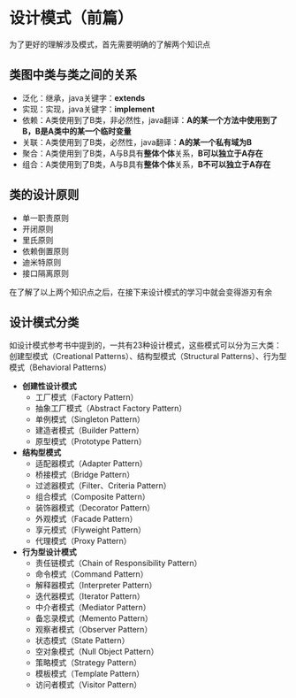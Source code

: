 # 设计模式（前篇）

为了更好的理解涉及模式，首先需要明确的了解两个知识点

## 类图中类与类之间的关系

- 泛化：继承，java关键字：**extends**
- 实现：实现，java关键字：**implement**
- 依赖：A类使用到了B类，非必然性，java翻译：**A的某一个方法中使用到了B，B是A类中的某一个临时变量**
- 关联：A类使用到了B类，必然性，java翻译：**A的某一个私有域为B**
- 聚合：A类使用到了B类，A与B具有**整体个体**关系，**B可以独立于A存在**
- 组合：A类使用到了B类，A与B具有**整体个体**关系，**B不可以独立于A存在**

## 类的设计原则

- 单一职责原则
- 开闭原则
- 里氏原则
- 依赖倒置原则
- 迪米特原则
- 接口隔离原则

在了解了以上两个知识点之后，在接下来设计模式的学习中就会变得游刃有余

## 设计模式分类

如设计模式参考书中提到的，一共有23种设计模式，这些模式可以分为三大类：创建型模式（Creational Patterns）、结构型模式（Structural Patterns）、行为型模式（Behavioral Patterns）

- **创建性设计模式**
  - 工厂模式（Factory Pattern）
  - 抽象工厂模式（Abstract Factory Pattern）
  - 单例模式（Singleton Pattern）
  - 建造者模式（Builder Pattern）
  - 原型模式（Prototype Pattern）
- **结构型模式**
  - 适配器模式（Adapter Pattern）
  - 桥接模式（Bridge Pattern）
  - 过滤器模式（Filter、Criteria Pattern）
  - 组合模式（Composite Pattern）
  - 装饰器模式（Decorator Pattern）
  - 外观模式（Facade Pattern）
  - 享元模式（Flyweight Pattern）
  - 代理模式（Proxy Pattern）
- **行为型设计模式**
  - 责任链模式（Chain of Responsibility Pattern）
  - 命令模式（Command Pattern）
  - 解释器模式（Interpreter Pattern）
  - 迭代器模式（Iterator Pattern）
  - 中介者模式（Mediator Pattern）
  - 备忘录模式（Memento Pattern）
  - 观察者模式（Observer Pattern）
  - 状态模式（State Pattern）
  - 空对象模式（Null Object Pattern）
  - 策略模式（Strategy Pattern）
  - 模板模式（Template Pattern）
  - 访问者模式（Visitor Pattern）